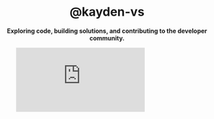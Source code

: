 <div align="center">

# @kayden-vs

**Exploring code, building solutions, and contributing to the developer community.**

<!--START_SECTION:waka-->

<!--END_SECTION:waka-->

</div>

<figure><embed src="https://wakatime.com/share/@48b7c6b6-47f6-43fd-b31a-738678b1cdeb/18e2d9ec-2eb3-4eff-8145-e4e2e342f083.svg"></embed></figure>
